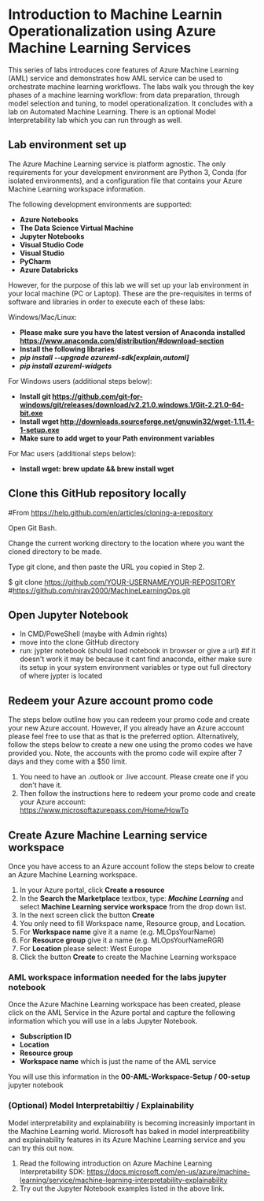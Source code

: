 # Introduction to Machine Learnin Operationalization using Azure Machine Learning Services
This series of labs introduces core features of Azure Machine Learning (AML) service and demonstrates how AML service can be used to orchestrate machine learning workflows. The labs walk you through the key phases of a machine learning workflow: from data preparation, through model selection and tuning, to model operationalization. It concludes with a lab on Automated Machine Learning. There is an optional Model Interpretability lab which you can run through as well.



## Lab environment set up

The Azure Machine Learning service is platform agnostic. The only requirements for your development environment are Python 3, Conda (for isolated environments), and a configuration file that contains your Azure Machine Learning workspace information.

The following development environments are supported: 
- **Azure Notebooks**
- **The Data Science Virtual Machine**
- **Jupyter Notebooks**
- **Visual Studio Code**
- **Visual Studio**
- **PyCharm**
- **Azure Databricks**

However, for the purpose of this lab we will set up your lab environment in your local machine (PC or Laptop). These are the pre-requisites in terms of software and libraries in order to execute each of these labs:

Windows/Mac/Linux:
 
- **Please make sure you have the latest version of Anaconda installed https://www.anaconda.com/distribution/#download-section**
- **Install the following libraries**
 - ***pip install --upgrade azureml-sdk[explain,automl]***
 - ***pip install azureml-widgets***

For Windows users (additional steps below):

- **Install git https://github.com/git-for-windows/git/releases/download/v2.21.0.windows.1/Git-2.21.0-64-bit.exe**
- **Install wget http://downloads.sourceforge.net/gnuwin32/wget-1.11.4-1-setup.exe**
- **Make sure to add wget to your Path environment variables**

For Mac users (additional steps below):

- **Install wget: brew update && brew install wget** 

## Clone this GitHub repository locally

#From https://help.github.com/en/articles/cloning-a-repository

Open Git Bash.

Change the current working directory to the location where you want the cloned directory to be made.

Type git clone, and then paste the URL you copied in Step 2.

$ git clone https://github.com/YOUR-USERNAME/YOUR-REPOSITORY  #https://github.com/nirav2000/MachineLearningOps.git

## Open Jupyter Notebook

- In CMD/PoweShell (maybe with Admin rights)
- move into the clone GitHub directory
- run: jypter notebook (should load notebook in browser or give a url) #if it doesn't work it may be because it cant find anaconda, either make sure its setup in your system environment variables or type out full directory of where jypter is located

## Redeem your Azure account promo code

The steps below outline how you can redeem your promo code and create your new Azure account. However, if you already have an Azure account please feel free to use that as that is the preferred option. Alternatively, follow the steps below to create a new one using the promo codes we have provided you. Note, the accounts with the promo code will expire after 7 days and they come with a $50 limit.

1. You need to have an .outlook or .live account. Please create one if you don't have it.
2. Then follow the instructions here to redeem your promo code and create your Azure account: https://www.microsoftazurepass.com/Home/HowTo


## Create Azure Machine Learning service workspace

Once you have access to an Azure account follow the steps below to create an Azure Machine Learning workspace.

1. In your Azure portal, click **Create a resource**
2. In the **Search the Marketplace** textbox, type: ***Machine Learning*** and select **Machine Learning service workspace** from the drop down list.
3. In the next screen click the button **Create**
4. You only need to fill Workspace name, Resource group, and Location.
5. For **Workspace name** give it a name (e.g. MLOpsYourName)
6. For **Resource group** give it a name (e.g. MLOpsYourNameRGR)
7. For **Location** please select: West Europe
8. Click the button **Create** to create the Machine Learning workspace

### AML workspace information needed for the labs jupyter notebook

Once the Azure Machine Learning workspace has been created, please click on the AML Service in the Azure portal and capture the following information which you will use in a labs Jupyter Notebook.
- **Subscription ID**
- **Location**
- **Resource group**
- **Workspace name** which is just the name of the AML service

You will use this information in the **00-AML-Workspace-Setup / 00-setup** jupyter notebook

### (Optional) Model Interpretabiltiy / Explainability

Model interpretability and explainability is becoming increasinly important in the Machine Learning world. Microsoft has baked in model interpreatibility and explainability features in its Azure Machine Learning service and you can try this out now. 

1. Read the following introduction on Azure Machine Learning Interpretability SDK: https://docs.microsoft.com/en-us/azure/machine-learning/service/machine-learning-interpretability-explainability
2. Try out the Jupyter Notebook examples listed in the above link.

